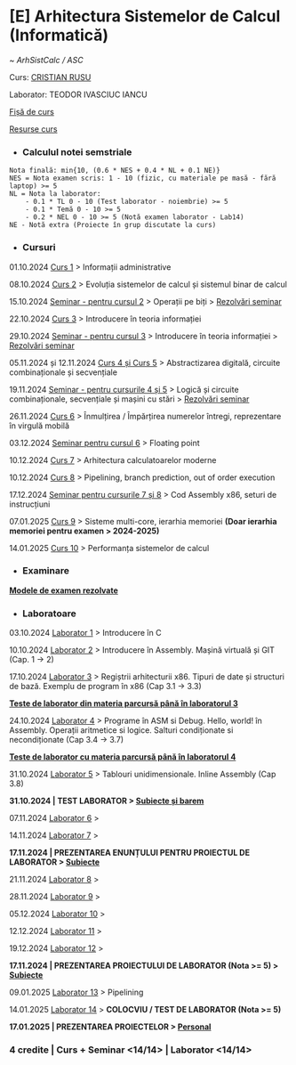 # [E] Arhitectura Sistemelor de Calcul (Informatică)
~ *ArhSistCalc / ASC*

Curs: [CRISTIAN RUSU](mailto:cristian.rusu@fmi.unibuc.ro)

Laborator: TEODOR IVASCIUC IANCU

[Fișă de curs](https://cursuri.fmi.unibuc.ro/api/uploads/0a837b11-f157-4b1b-9b66-e742fb5d4ced.pdf)

[Resurse curs](https://cs.unibuc.ro/~crusu/asc/)



* ### Calculul notei semstriale

```
Nota finală: min{10, (0.6 * NES + 0.4 * NL + 0.1 NE)}
NES = Nota examen scris: 1 - 10 (fizic, cu materiale pe masă - fără laptop) >= 5
NL = Nota la laborator:
    - 0.1 * TL 0 - 10 (Test laborator - noiembrie) >= 5
    - 0.1 * Temă 0 - 10 >= 5
    - 0.2 * NEL 0 - 10 >= 5 (Notă examen laborator - Lab14)
NE - Notă extra (Proiecte în grup discutate la curs)
```


* ### Cursuri

01.10.2024 [Curs 1](./Cursuri/Curs%200x00.pdf) > Informații administrative

08.10.2024 [Curs 2](./Cursuri/Curs%200x01.pdf) > Evoluția sistemelor de calcul și sistemul binar de calcul

15.10.2024 [Seminar - pentru cursul 2](./Seminare/Seminarul%20I/Seminar%200x00.pdf) > Operații pe biți > [Rezolvări seminar](./Seminare/Seminarul%20I/Rezolvări.pdf)

22.10.2024 [Curs 3](./Cursuri/Curs%200x02.pdf) > Introducere în teoria informației

29.10.2024 [Seminar - pentru cursul 3](./Seminare/Seminarul%20II/Seminar%200x01.pdf) > Introducere în teoria informației > [Rezolvări seminar](./Seminare/Seminarul%20II/Rezolvări.pdf)

05.11.2024 și 12.11.2024 [Curs 4 și Curs 5](./Cursuri/Curs%200x03.pdf) > Abstractizarea digitală, circuite combinaționale și secvențiale

19.11.2024 [Seminar - pentru cursurile 4 și 5](./Seminare/Seminarul%20III/Seminar%200x02.pdf) > Logică și circuite combinaționale, secvențiale și mașini cu stări > [Rezolvări seminar](./Seminare/Seminarul%20III/Rezolvări.pdf)

26.11.2024 [Curs 6](./Cursuri/Curs%200x05.pdf) > Înmulțirea / Împărțirea numerelor întregi, reprezentare în virgulă mobilă

03.12.2024 [Seminar pentru cursul 6](./Seminare/Seminarul%20IV/Seminar%200x03.pdf) > Floating point

10.12.2024 [Curs 7](./Cursuri/Curs%200x06.pdf) > Arhitectura calculatoarelor moderne

10.12.2024 [Curs 8](./Cursuri/Curs%200x08.pdf) > Pipelining, branch prediction, out of order execution

17.12.2024 [Seminar pentru cursurile 7 și 8](./Seminare/Seminarul%20V/Seminar%200x04.pdf) > Cod Assembly x86, seturi de instrucțiuni

07.01.2025 [Curs 9](./Cursuri/Curs%200x09.pdf) > Sisteme multi-core, ierarhia memoriei **(Doar ierarhia memoriei pentru examen > 2024-2025)**

14.01.2025 [Curs 10](./Cursuri/Curs%200x0A.pdf) > Performanța sistemelor de calcul

* ### Examinare

**[Modele de examen rezolvate](./Examen/)**


* ### Laboratoare

03.10.2024 [Laborator 1](../Arhitectura%20Sistemelor%20de%20Calcul/Laboratoare/Laboratorul%20I/) > Introducere în C

10.10.2024 [Laborator 2](../Arhitectura%20Sistemelor%20de%20Calcul/Laboratoare/Laboratorul%20II%20-%20V/) > Introducere în Assembly. Mașină virtuală și GIT (Cap. 1 -> 2)

17.10.2024 [Laborator 3](../Arhitectura%20Sistemelor%20de%20Calcul/Laboratoare/Laboratorul%20II%20-%20V/) > Regiștrii arhitecturii x86. Tipuri de date și structuri de bază. Exemplu de program în x86 (Cap 3.1 -> 3.3)

[**Teste de laborator din materia parcursă până în laboratorul 3**](./Laboratoare/Teste%20de%20laborator/Test%20Laborator%202.md)

24.10.2024 [Laborator 4](../Arhitectura%20Sistemelor%20de%20Calcul/Laboratoare/Laboratorul%20II%20-%20V/) > Programe în ASM si Debug. Hello, world! în Assembly. Operații aritmetice si logice. Salturi condiționate si necondiționate (Cap 3.4 -> 3.7)

[**Teste de laborator cu materia parcursă până în laboratorul 4**](./Laboratoare/Teste%20de%20laborator/Test%20Laborator%203.md)

31.10.2024 [Laborator 5](../Arhitectura%20Sistemelor%20de%20Calcul/Laboratoare/Laboratorul%20II%20-%20V/) > Tablouri unidimensionale. Inline Assembly (Cap 3.8)

**31.10.2024 | TEST LABORATOR > [Subiecte și barem](https://drive.google.com/file/d/1TDFnZe8cdy2Ky_BLvz2Ru8ibCIld2u7X/view?usp=drive_link)**

07.11.2024 [Laborator 6]() >

14.11.2024 [Laborator 7]() >

**17.11.2024 | PREZENTAREA ENUNȚULUI PENTRU PROIECTUL DE LABORATOR > [Subiecte](/Semestrul%20I/Arhitectura%20Sistemelor%20de%20Calcul/Proiecte/Proiect%20obligatoriu/)**

21.11.2024 [Laborator 8]() >

28.11.2024 [Laborator 9]() > 

05.12.2024 [Laborator 10]() >

12.12.2024 [Laborator 11]() >

19.12.2024 [Laborator 12]() >

**17.11.2024 | PREZENTAREA PROIECTULUI DE LABORATOR (Nota >= 5) > [Subiecte](/Semestrul%20I/Arhitectura%20Sistemelor%20de%20Calcul/Proiecte/Proiect%20obligatoriu/)**

09.01.2025 [Laborator 13]() > Pipelining

14.01.2025 [Laborator 14]() > **COLOCVIU / TEST DE LABORATOR (Nota >= 5)**

**17.01.2025 | PREZENTAREA PROIECTELOR > [Personal]()**


### **4 credite | Curs + Seminar <14/14> | Laborator <14/14>**
